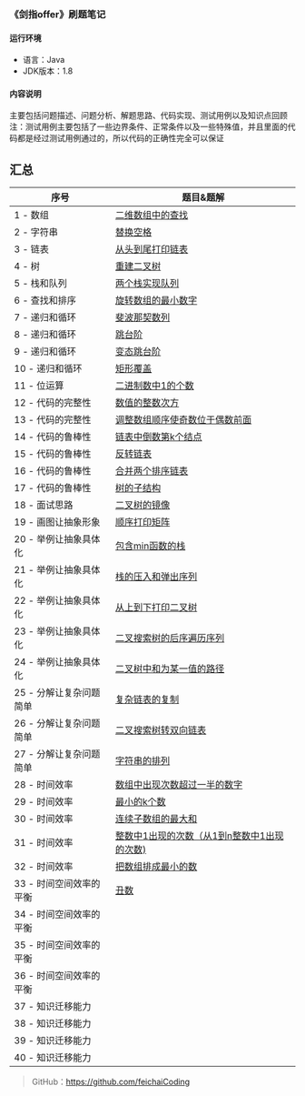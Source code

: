 ### 《剑指offer》刷题笔记

#### 运行环境
- 语言：Java
- JDK版本：1.8

#### 内容说明
主要包括问题描述、问题分析、解题思路、代码实现、测试用例以及知识点回顾
注：测试用例主要包括了一些边界条件、正常条件以及一些特殊值，并且里面的代码都是经过测试用例通过的，所以代码的正确性完全可以保证

## 汇总

| 序号 | 题目&题解                                                    |
| ---- | ------------------------------------------------------------ |
| 1 - 数组    | [二维数组中的查找](https://github.com/feichaiCoding/SwordToOffer/blob/eb29fb746b8709aabe66c454488686f261732793/CodeFile/1-%E4%BA%8C%E7%BB%B4%E6%95%B0%E7%BB%84%E7%9A%84%E6%9F%A5%E6%89%BE.md) |
| 2 - 字符串   | [替换空格](https://github.com/feichaiCoding/SwordToOffer/blob/eb29fb746b8709aabe66c454488686f261732793/CodeFile/2-%E6%9B%BF%E6%8D%A2%E7%A9%BA%E6%A0%BC.md) |
| 3 - 链表   | [从头到尾打印链表](https://github.com/feichaiCoding/SwordToOffer/blob/master/CodeFile/3-%E9%80%86%E5%90%91%E6%89%93%E5%8D%B0%E9%93%BE%E8%A1%A8.md) |
| 4 - 树   | [重建二叉树](https://github.com/feichaiCoding/SwordToOffer/blob/master/CodeFile/4-%E9%87%8D%E5%BB%BA%E4%BA%8C%E5%8F%89%E6%A0%91.md) |
| 5 - 栈和队列   | [两个栈实现队列](https://github.com/feichaiCoding/SwordToOffer/blob/master/CodeFile/5-%E4%B8%A4%E4%B8%AA%E6%A0%88%E5%AE%9E%E7%8E%B0%E9%98%9F%E5%88%97.md) |
| 6 - 查找和排序   | [旋转数组的最小数字](https://github.com/feichaiCoding/SwordToOffer/blob/master/CodeFile/6-%E6%97%8B%E8%BD%AC%E6%95%B0%E7%BB%84%E7%9A%84%E6%9C%80%E5%B0%8F%E6%95%B0%E5%AD%97.md) |
| 7 - 递归和循环   | [斐波那契数列](https://github.com/feichaiCoding/SwordToOffer/blob/master/CodeFile/7-%E6%96%90%E6%B3%A2%E9%82%A3%E5%A5%91%E6%95%B0%E5%88%97.md) |
| 8 - 递归和循环   | [跳台阶](https://github.com/feichaiCoding/SwordToOffer/blob/master/CodeFile/8-%E8%B7%B3%E5%8F%B0%E9%98%B6.md) |
| 9 - 递归和循环   | [变态跳台阶](https://github.com/feichaiCoding/SwordToOffer/blob/master/CodeFile/9-%E5%8F%98%E6%80%81%E8%B7%B3%E5%8F%B0%E9%98%B6.md) |
| 10 - 递归和循环   | [矩形覆盖](https://github.com/feichaiCoding/SwordToOffer/blob/master/CodeFile/10-%E7%9F%A9%E5%BD%A2%E8%A6%86%E7%9B%96.md) |
| 11 - 位运算   | [二进制数中1的个数](https://github.com/feichaiCoding/SwordToOffer/blob/master/CodeFile/11-%E4%BA%8C%E8%BF%9B%E5%88%B6%E4%B8%AD1%E7%9A%84%E4%B8%AA%E6%95%B0.md) |
| 12 - 代码的完整性   | [数值的整数次方](https://github.com/feichaiCoding/SwordToOffer/blob/master/CodeFile/12-%E6%95%B0%E5%80%BC%E7%9A%84%E6%95%B4%E6%95%B0%E6%AC%A1%E6%96%B9.md) |
| 13 - 代码的完整性   | [调整数组顺序使奇数位于偶数前面](https://github.com/feichaiCoding/SwordToOffer/blob/master/CodeFile/13-%E8%B0%83%E6%95%B4%E6%95%B0%E7%BB%84%E9%A1%BA%E5%BA%8F%E4%BD%BF%E5%A5%87%E6%95%B0%E4%BD%8D%E4%BA%8E%E5%81%B6%E6%95%B0%E5%89%8D%E9%9D%A2.md) |
| 14 - 代码的鲁棒性   | [链表中倒数第k个结点](https://github.com/feichaiCoding/SwordToOffer/blob/master/CodeFile/14-%E9%93%BE%E8%A1%A8%E4%B8%AD%E5%80%92%E6%95%B0%E7%AC%ACk%E4%B8%AA%E8%8A%82%E7%82%B9.md) |
| 15 - 代码的鲁棒性   | [反转链表](https://github.com/feichaiCoding/SwordToOffer/blob/master/CodeFile/15-%E5%8F%8D%E8%BD%AC%E9%93%BE%E8%A1%A8.md) |
| 16 - 代码的鲁棒性   | [合并两个排序链表](https://github.com/feichaiCoding/SwordToOffer/blob/master/CodeFile/16-%E5%90%88%E5%B9%B6%E4%B8%A4%E4%B8%AA%E6%8E%92%E5%BA%8F%E9%93%BE%E8%A1%A8.md) |
| 17 - 代码的鲁棒性   | [树的子结构](https://github.com/feichaiCoding/SwordToOffer/blob/master/CodeFile/17-%E6%A0%91%E7%9A%84%E5%AD%90%E7%BB%93%E6%9E%84.md) |
| 18 - 面试思路   | [二叉树的镜像](https://github.com/feichaiCoding/SwordToOffer/blob/master/CodeFile/18-%E4%BA%8C%E5%8F%89%E6%A0%91%E7%9A%84%E9%95%9C%E5%83%8F.md) |
| 19 - 画图让抽象形象   | [顺序打印矩阵](https://github.com/feichaiCoding/SwordToOffer/blob/master/CodeFile/19-%E9%A1%BA%E5%BA%8F%E6%89%93%E5%8D%B0%E7%9F%A9%E9%98%B5.md) |
|20 - 举例让抽象具体化   | [包含min函数的栈](https://github.com/feichaiCoding/SwordToOffer/blob/master/CodeFile/20-%E5%8C%85%E5%90%ABmin%E5%87%BD%E6%95%B0%E7%9A%84%E6%A0%88.md) |
|21 - 举例让抽象具体化   | [栈的压入和弹出序列](https://github.com/feichaiCoding/SwordToOffer/blob/master/CodeFile/21-%E6%A0%88%E7%9A%84%E5%8E%8B%E5%85%A5%E5%92%8C%E5%BC%B9%E5%87%BA%E5%BA%8F%E5%88%97.md) |
|22 - 举例让抽象具体化   | [从上到下打印二叉树](https://github.com/feichaiCoding/SwordToOffer/blob/master/CodeFile/22-%E4%BB%8E%E4%B8%8A%E5%88%B0%E4%B8%8B%E6%89%93%E5%8D%B0%E4%BA%8C%E5%8F%89%E6%A0%91(%E5%8D%B3%E5%B1%82%E6%AC%A1%E9%81%8D%E5%8E%86).md) |
|23 - 举例让抽象具体化   | [二叉搜索树的后序遍历序列](https://github.com/feichaiCoding/SwordToOffer/blob/master/CodeFile/23-%E4%BA%8C%E5%8F%89%E6%90%9C%E7%B4%A2%E6%A0%91%E7%9A%84%E5%90%8E%E5%BA%8F%E9%81%8D%E5%8E%86%E5%BA%8F%E5%88%97.md) |
|24 - 举例让抽象具体化   | [二叉树中和为某一值的路径](https://github.com/feichaiCoding/SwordToOffer/blob/master/CodeFile/24-%E4%BA%8C%E5%8F%89%E6%A0%91%E4%B8%AD%E5%92%8C%E4%B8%BA%E6%9F%90%E4%B8%80%E5%80%BC%E7%9A%84%E8%B7%AF%E5%BE%84.md) |
|25 - 分解让复杂问题简单   | [复杂链表的复制](https://github.com/feichaiCoding/SwordToOffer/blob/master/CodeFile/25-%E5%A4%8D%E6%9D%82%E9%93%BE%E8%A1%A8%E7%9A%84%E5%A4%8D%E5%88%B6.md) |
|26 - 分解让复杂问题简单   | [二叉搜索树转双向链表](https://github.com/feichaiCoding/SwordToOffer/blob/master/CodeFile/26-%E4%BA%8C%E5%8F%89%E6%90%9C%E7%B4%A2%E6%A0%91%E4%B8%8E%E5%8F%8C%E5%90%91%E9%93%BE%E8%A1%A8.md) |
|27 - 分解让复杂问题简单   | [字符串的排列](https://github.com/feichaiCoding/SwordToOffer/blob/master/CodeFile/27-%E5%AD%97%E7%AC%A6%E4%B8%B2%E7%9A%84%E6%8E%92%E5%88%97.md) |
|28 - 时间效率   | [数组中出现次数超过一半的数字](https://github.com/feichaiCoding/SwordToOffer/blob/master/CodeFile/28-%E6%95%B0%E7%BB%84%E4%B8%AD%E5%87%BA%E7%8E%B0%E6%AC%A1%E6%95%B0%E8%B6%85%E8%BF%87%E4%B8%80%E5%8D%8A%E7%9A%84%E6%95%B0%E5%AD%97.md) |
|29 - 时间效率   | [最小的k个数](https://github.com/feichaiCoding/SwordToOffer/blob/master/CodeFile/29-%E6%9C%80%E5%B0%8F%E7%9A%84K%E4%B8%AA%E6%95%B0.md) |
|30 - 时间效率   | [连续子数组的最大和](https://github.com/feichaiCoding/SwordToOffer/blob/master/CodeFile/30-%E8%BF%9E%E7%BB%AD%E5%AD%90%E6%95%B0%E7%BB%84%E7%9A%84%E6%9C%80%E5%A4%A7%E5%92%8C.md) |
|31 - 时间效率   | [整数中1出现的次数（从1到n整数中1出现的次数)](https://github.com/feichaiCoding/SwordToOffer/blob/master/CodeFile/31-%E6%95%B4%E6%95%B0%E4%B8%AD1%E5%87%BA%E7%8E%B0%E7%9A%84%E6%AC%A1%E6%95%B0%EF%BC%88%E4%BB%8E1%E5%88%B0n%E6%95%B4%E6%95%B0%E4%B8%AD1%E5%87%BA%E7%8E%B0%E7%9A%84%E6%AC%A1%E6%95%B0\).md) |
|32 - 时间效率   | [把数组排成最小的数](https://github.com/feichaiCoding/SwordToOffer/blob/master/CodeFile/32-%E6%8A%8A%E6%95%B0%E7%BB%84%E6%8E%92%E6%88%90%E6%9C%80%E5%B0%8F%E7%9A%84%E6%95%B0.md) |
|33 - 时间空间效率的平衡   | [丑数]() |
|34 - 时间空间效率的平衡   | []() |
|35 - 时间空间效率的平衡   | []() |
|36 - 时间空间效率的平衡   | []() |
|37 - 知识迁移能力   | []() |
|38 - 知识迁移能力   | []() |
|39 - 知识迁移能力   | []() |
|40 - 知识迁移能力   | []() |



> GitHub：https://github.com/feichaiCoding

